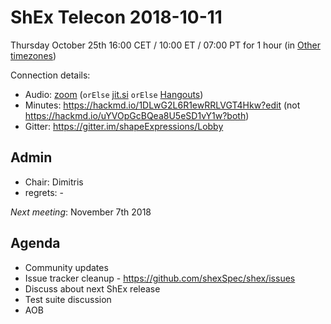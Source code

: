 # ShEx Telecon 2018-10-11

Thursday October 25th 16:00 CET / 10:00 ET / 07:00 PT for 1 hour (in [Other timezones](https://www.timeanddate.com/worldclock/fixedtime.html?msg=ShEx+CG&iso=20181025T16&p1=195&ah=1))

Connection details:

* Audio: [zoom](https://zoom.us/j/441496948) (`orElse` [jit.si](https://meet.jit.si/ShEx) `orElse` [Hangouts](http://tinyurl.com/ShEx-hangouts))
* Minutes: https://hackmd.io/1DLwG2L6R1ewRRLVGT4Hkw?edit (not https://hackmd.io/uYVOpGcBQea8U5eSD1vY1w?both)
* Gitter: https://gitter.im/shapeExpressions/Lobby

## Admin

 * Chair: Dimitris
 * regrets: -

*Next meeting*: November 7th 2018

## Agenda
 * Community updates 
 * Issue tracker cleanup - https://github.com/shexSpec/shex/issues
 * Discuss about next ShEx release
 * Test suite discussion
 * AOB 
